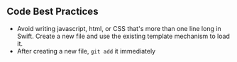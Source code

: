 ## Code Best Practices

- Avoid writing javascript, html, or CSS that's more than one line long in Swift. Create a new file and use the existing template mechanism to load it.
- After creating a new file, `git add` it immediately
